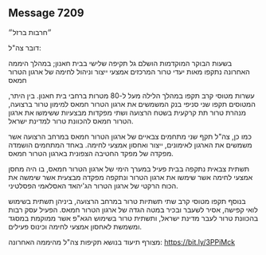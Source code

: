 ## Message 7209

״חרבות ברזל״

דובר צה"ל:

בשעות הבוקר המוקדמות הושלם גל תקיפה שלישי בבית חאנון; במהלך היממה האחרונה נתקפו מאות יעדי טרור המרכזים אמצעי ייצור וניהול לחימה של ארגון הטרור חמאס

עשרות מטוסי קרב תקפו במהלך הלילה מעל ל-80 מטרות ברחבי בית חאנון. בין היתר, המטוסים תקפו שני סניפי בנק המשמשים את ארגון הטרור חמאס למימון טרור ברצועה, מנהרת טרור תת קרקעית בשטח הרצועה ושתי מפקדות מבצעיות ששימשו את ארגון הטרור חמאס להכוונת טרור למדינת ישראל.

כמו כן, צה"ל תקף שני מתחמים צבאיים של ארגון הטרור חמאס במרחב הרצועה אשר משמשים את הארגון לאימונים, ייצור ואחסון אמצעי לחימה.
באחד המתחמים הושמדה מפקדה של מפקד החטיבה הצפונית בארגון הטרור חמאס. 

תשתית צבאית נתקפה בבית פעיל במערך הימי של ארגון הטרור חמאס, בו היה מחסן אמצעי לחימה אשר שימשו את ארגון הטרור ונתקפה מפקדה מבצעית אשר שימשה את הכוח הרקטי של ארגון הטרור הג'יהאד האסלאמי הפסלטיני.

בנוסף תקפו מטוסי קרב שתי תשתיות טרור במרחב הרצועה, ביניהן תשתית בשימוש לואי קפישה, אסיר לשעבר ובכיר במטה הגדה של ארגון הטרור חמאס. הפעיל עסק רבות בהכוונת טרור לעבר מדינת ישראל, ותשתית טרור בשימוש הגא"פ אשר ממוקמת במסגד ומשמשת לאחסון אמצעי לחימה וכינוס פעילים.

מצורף תיעוד בנושא תקיפות צה"ל מהיממה האחרונה: https://bit.ly/3PPiMck

